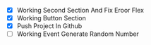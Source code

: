 - [x] Working Second Section And Fix Eroor Flex
- [x] Working Button Section
- [x] Push Project In Github
- [ ] Working Event Generate Random Number

